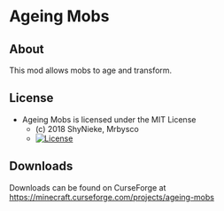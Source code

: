 # Ageing Mobs #

## About ##
This mod allows mobs to age and transform.

## License ##
* Ageing Mobs is licensed under the MIT License
  - (c) 2018 ShyNieke, Mrbysco
  - [![License](https://img.shields.io/badge/License-MIT-red.svg?style=flat)](http://opensource.org/licenses/MIT)

## Downloads ##
Downloads can be found on CurseForge at https://minecraft.curseforge.com/projects/ageing-mobs
